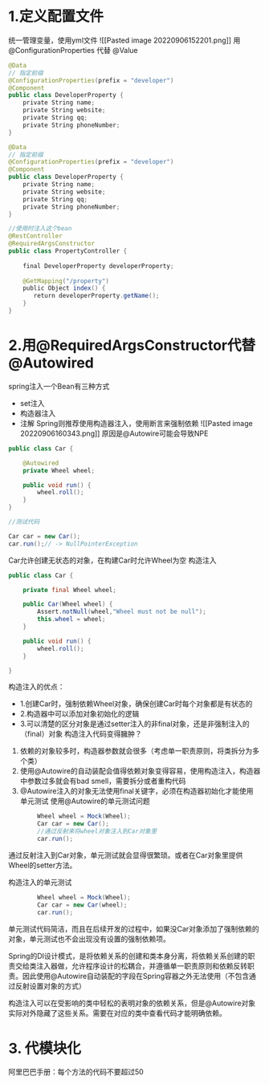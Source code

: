 # 1.定义配置文件
统一管理变量，使用yml文件
![[Pasted image 20220906152201.png]]
用 @ConfigurationProperties 代替 @Value
``` java
@Data  
// 指定前缀  
@ConfigurationProperties(prefix = "developer")  
@Component  
public class DeveloperProperty {  
    private String name;  
    private String website;  
    private String qq;  
    private String phoneNumber;  
}

@Data  
// 指定前缀  
@ConfigurationProperties(prefix = "developer")  
@Component  
public class DeveloperProperty {  
    private String name;  
    private String website;  
    private String qq;  
    private String phoneNumber;  
}

//使用时注入这个bean
@RestController  
@RequiredArgsConstructor  
public class PropertyController {  
   
    final DeveloperProperty developerProperty;  
   
    @GetMapping("/property")  
    public Object index() {  
       return developerProperty.getName();  
    }  
}
```
# 2.用@RequiredArgsConstructor代替@Autowired
spring注入一个Bean有三种方式
+ set注入
+ 构造器注入
+ 注解
Spring则推荐使用构造器注入，使用断言来强制依赖
![[Pasted image 20220906160343.png]]
原因是@Autowire可能会导致NPE
```java
public class Car {

    @Autowired
    private Wheel wheel;

    public void run() {
        wheel.roll();
    }
}

//测试代码

Car car = new Car();
car.run();// -> NullPointerException

```
Car允许创建无状态的对象，在构建Car时允许Wheel为空
构造注入
```java
public class Car {

    private final Wheel wheel;

    public Car(Wheel wheel) {
        Assert.notNull(wheel,"Wheel must not be null");
        this.wheel = wheel;
    }

    public void run() {
        wheel.roll();
    }

}
```
构造注入的优点：
+ 1.创建Car时，强制依赖Wheel对象，确保创建Car时每个对象都是有状态的
+ 2.构造器中可以添加对象初始化的逻辑
+ 3.可以清楚的区分对象是通过setter注入的非final对象，还是非强制注入的（final）对象
构造注入代码变得臃肿？
1. 依赖的对象较多时，构造器参数就会很多（考虑单一职责原则，将类拆分为多个类）
2. 使用@Autowire的自动装配会值得依赖对象变得容易，使用构造注入，构造器中参数过多就会有bad smell，需要拆分或者重构代码
3. @Autowire注入的对象无法使用final关键字，必须在构造器初始化才能使用
单元测试
使用@Autowire的单元测试问题
```java
        Wheel wheel = Mock(Wheel);
        Car car = new Car();
        //通过反射来将wheel对象注入到Car对象里
        car.run();
```
通过反射注入到Car对象，单元测试就会显得很繁琐。或者在Car对象里提供Wheel的setter方法。

构造注入的单元测试
```Java
        Wheel wheel = Mock(Wheel);
        Car car = new Car(wheel);
        car.run();
```
单元测试代码简洁，而且在后续开发的过程中，如果没Car对象添加了强制依赖的对象，单元测试也不会出现没有设置的强制依赖项。

Spring的DI设计模式，是将依赖关系的创建和类本身分离，将依赖关系创建的职责交给类注入器做，允许程序设计的松耦合，并遵循单一职责原则和依赖反转职责。因此使用@Autowire自动装配的字段在Spring容器之外无法使用（不包含通过反射设置对象的方式）

构造注入可以在受影响的类中轻松的表明对象的依赖关系，但是@Autowire对象实际对外隐藏了这些关系。需要在对应的类中查看代码才能明确依赖。

# 3. 代模块化
阿里巴巴手册：每个方法的代码不要超过50